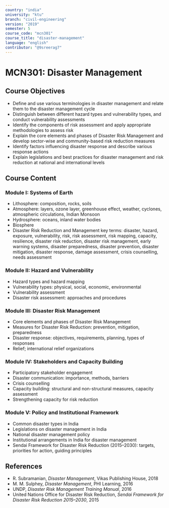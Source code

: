 ```yaml
---
country: "india"
university: "ktu"
branch: "civil-engineering"
version: "2019"
semester: 5
course_code: "mcn301"
course_title: "disaster-management"
language: "english"
contributor: "@9sreerag7"
---
```


# MCN301: Disaster Management

## Course Objectives

- Define and use various terminologies in disaster management and relate them to the disaster management cycle  
- Distinguish between different hazard types and vulnerability types, and conduct vulnerability assessments  
- Identify the components of risk assessment and apply appropriate methodologies to assess risk  
- Explain the core elements and phases of Disaster Risk Management and develop sector-wise and community-based risk reduction measures  
- Identify factors influencing disaster response and describe various response actions  
- Explain legislations and best practices for disaster management and risk reduction at national and international levels  

## Course Content

### Module I: Systems of Earth

- Lithosphere: composition, rocks, soils  
- Atmosphere: layers, ozone layer, greenhouse effect, weather, cyclones, atmospheric circulations, Indian Monsoon  
- Hydrosphere: oceans, inland water bodies  
- Biosphere  
- Disaster Risk Reduction and Management key terms: disaster, hazard, exposure, vulnerability, risk, risk assessment, risk mapping, capacity, resilience, disaster risk reduction, disaster risk management, early warning systems, disaster preparedness, disaster prevention, disaster mitigation, disaster response, damage assessment, crisis counselling, needs assessment  

### Module II: Hazard and Vulnerability

- Hazard types and hazard mapping  
- Vulnerability types: physical, social, economic, environmental  
- Vulnerability assessment  
- Disaster risk assessment: approaches and procedures  

### Module III: Disaster Risk Management

- Core elements and phases of Disaster Risk Management  
- Measures for Disaster Risk Reduction: prevention, mitigation, preparedness  
- Disaster response: objectives, requirements, planning, types of responses  
- Relief; international relief organizations  

### Module IV: Stakeholders and Capacity Building

- Participatory stakeholder engagement  
- Disaster communication: importance, methods, barriers  
- Crisis counselling  
- Capacity building: structural and non-structural measures, capacity assessment  
- Strengthening capacity for risk reduction  

### Module V: Policy and Institutional Framework

- Common disaster types in India  
- Legislations on disaster management in India  
- National disaster management policy  
- Institutional arrangements in India for disaster management  
- Sendai Framework for Disaster Risk Reduction (2015–2030): targets, priorities for action, guiding principles  

## References

- R. Subramanian, *Disaster Management*, Vikas Publishing House, 2018  
- M. M. Sulphey, *Disaster Management*, PHI Learning, 2016  
- UNDP, *Disaster Risk Management Training Manual*, 2016  
- United Nations Office for Disaster Risk Reduction, *Sendai Framework for Disaster Risk Reduction 2015–2030*, 2015  
